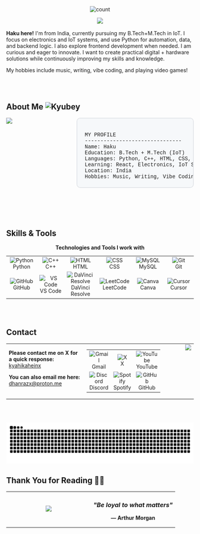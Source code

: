 <div align="center">
    <p>
        <img align="center" alt="count" src="https://count.getloli.com/@kyahikahein?name=kyahikahein&theme=booru-r6gdrawfriends&padding=7&offset=0&align=top&scale=1.2&pixelated=1&darkmode=auto">
    </p>
</div>


<div align="center">
<img src="https://readme-typing-svg.herokuapp.com/?font=Righteous&size=35&center=true&vCenter=true&width=500&height=70&duration=4000&color=36BCF7&lines=Hey+there!+👋" />
</div>

<div align="left">

<p><strong>Haku here!</strong> I'm from India, currently pursuing my B.Tech+M.Tech in IoT. I focus on electronics and IoT systems, and use Python for automation, data, and backend logic. I also explore frontend development when needed. I am curious and eager to innovate. I want to create practical digital + hardware solutions while continuously improving my skills and knowledge.</p>

<p>My hobbies include music, writing, vibe coding, and playing video games!</p>

</div>

<br><br>

## About Me <img height="50" alt="Kyubey" src="https://raw.githubusercontent.com/innng/innng/master/assets/kyubey.gif"/>
<img align="left" src="https://i.pinimg.com/1200x/db/38/bd/db38bd76da889293b894268a787767ad.jpg" width="189px"/>

<pre style="font-family: 'Courier New', monospace; background: #f6f8fa; padding: 20px; border-radius: 10px; border: 2px solid #e1e4e8;">
    
MY PROFILE
-------------------------------
Name: Haku
Education: B.Tech + M.Tech (IoT)
Languages: Python, C++, HTML, CSS, JavaScript
Learning: React, Electronics, IoT Systems
Location: India
Hobbies: Music, Writing, Vibe Coding, and Playing Video Games
</pre>

<br clear="left"/>

<br><br>


## Skills & Tools

<div align="center">

**Technologies and Tools I work with**

<table>
<tr>
<td align="center" width="144">
<img src="https://skillicons.dev/icons?i=python" width="84" height="84" alt="Python" />
<br>Python
</td>
<td align="center" width="144">
<img src="https://skillicons.dev/icons?i=cpp" width="84" height="84" alt="C++" />
<br>C++
</td>
<td align="center" width="144">
<img src="https://skillicons.dev/icons?i=html" width="84" height="84" alt="HTML" />
<br>HTML
</td>
<td align="center" width="144">
<img src="https://skillicons.dev/icons?i=css" width="84" height="84" alt="CSS" />
<br>CSS
</td>
<td align="center" width="144">
<img src="https://skillicons.dev/icons?i=mysql" width="84" height="84" alt="MySQL" />
<br>MySQL
</td>
<td align="center" width="144">
<img src="https://skillicons.dev/icons?i=git" width="84" height="84" alt="Git" />
<br>Git
</td>
</tr>
<tr>
<td align="center" width="144">
<img src="https://skillicons.dev/icons?i=github" width="84" height="84" alt="GitHub" />
<br>GitHub
</td>
<td align="center" width="144">
<img src="https://skillicons.dev/icons?i=vscode" width="84" height="84" alt="VS Code" />
<br>VS Code
</td>
<td align="center" width="144">
<img src="https://cdn.simpleicons.org/davinciresolve" width="84" height="84" alt="DaVinci Resolve" />
<br>DaVinci Resolve
</td>
<td align="center" width="144">
<img src="https://cdn.simpleicons.org/leetcode/FFA116" width="84" height="84" alt="LeetCode" />
<br>LeetCode
</td>
<td align="center" width="144">
<img src="https://cdn.simpleicons.org/canva/00C4CC" width="84" height="84" alt="Canva" />
<br>Canva
</td>
<td align="center" width="144">
<img src="https://cursor.com/favicon.ico" width="84" height="84" alt="Cursor" />
<br>Cursor
</td>
</tr>
</table>

</div>

<br><br>

## Contact

<table width="100%">
<tr>
<td valign="top" width="50%">

**Please contact me on X for a quick response:** [kyahikaheinx](https://x.com/kyahikaheinx)

**You can also email me here:** [dhanrazx@proton.me](mailto:dhanrazx@proton.me)

</td>
<td valign="top" width="25%">

<table>
<tr>
<td align="center">
<a href="mailto:dhanrazx@proton.me" style="text-decoration: none;">
<img src="https://img.icons8.com/color/84/000000/gmail-new.png" alt="Gmail" width="84" height="84"/>
<br>Gmail
</a>
</td>
<td align="center">
<a href="https://x.com/kyahikaheinx" style="text-decoration: none;">
<img src="https://cdn.simpleicons.org/x/000000" alt="X" width="84" height="84"/>
<br>X
</a>
</td>
<td align="center">
<a href="https://youtube.com/@kyaahiakehi" style="text-decoration: none;">
<img src="https://img.icons8.com/color/84/000000/youtube-play.png" alt="YouTube" width="84" height="84"/>
<br>YouTube
</a>
</td>
</tr>
<tr>
<td align="center">
<a href="https://discord.com/users/imnottkratos" style="text-decoration: none;">
<img src="https://img.icons8.com/color/84/000000/discord-logo.png" alt="Discord" width="84" height="84"/>
<br>Discord
</a>
</td>
<td align="center">
<a href="https://open.spotify.com/users/1mh3ivy5cj3omoc3jhnkoylgf" style="text-decoration: none;">
<img src="https://img.icons8.com/color/84/000000/spotify.png" alt="Spotify" width="84" height="84"/>
<br>Spotify
</a>
</td>
<td align="center">
<a href="https://github.com/kyahikahein" style="text-decoration: none;">
<img src="https://img.icons8.com/color/84/000000/github--v1.png" alt="GitHub" width="84" height="84"/>
<br>GitHub
</a>
</td>
</tr>
</table>

</td>
<td valign="top" width="25%" align="right">

<img src="https://i.pinimg.com/736x/df/f8/1e/dff81ebd4f809d5232367e63e2b919f6.jpg" width="435"/>

</td>
</tr>
</table>

<br><br>
<div align="center">
<picture>
  <source media="(prefers-color-scheme: dark)" srcset="https://raw.githubusercontent.com/kyahikahein/kyahikahein/output/github-contribution-grid-snake-dark.svg">
  <source media="(prefers-color-scheme: light)" srcset="https://raw.githubusercontent.com/kyahikahein/kyahikahein/output/github-contribution-grid-snake.svg">
  <img alt="github contribution grid snake animation" src="https://raw.githubusercontent.com/kyahikahein/kyahikahein/output/github-contribution-grid-snake.svg">
</picture>
</div>

## Thank You for Reading 🫶🏻
<div align="center">
<table width="100%">
<tr>
<td valign="middle" width="50%" align="center">
<img src="https://i.pinimg.com/originals/7c/da/95/7cda951b9754abda0032a6fe3cb58691.gif" width="400"/>
</td>
<td valign="middle" width="50%" align="center">
<h3><em>"Be loyal to what matters"</em></h3>
<p><strong>— Arthur Morgan</strong></p>
</td>
</tr>
</table>
</div>
